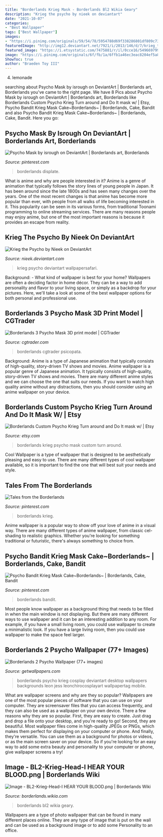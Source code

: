 ```yaml
---
title: "Borderlands Krieg Mask - Borderlands Bl2 Wikia Geary"
description: "Krieg the psycho by nieek on deviantart"
date: "2021-10-07"
categories:
- "Best Wallpaper"
tags: ["Best Wallpaper"]
images:
- "https://i.pinimg.com/originals/59/54/78/5954788d69f338286801df809c7378ed.jpg"
featuredImage: "http://img12.deviantart.net/7921/i/2013/146/d/7/krieg_the_psycho_by_nieek-d66ob4a.png"
featured_image: "https://i.etsystatic.com/7475881/r/il/0cce16/549669799/il_570xN.549669799_4fjs.jpg"
image: "https://i.pinimg.com/originals/6f/fb/1a/6ffb1a46ec3eac8204ef5a865973936b.jpg"
ShowToc: true
author: "Braeden Toy III"
---
```



4. lemonade 

	

		
searching about Psycho Mask by isrough on DeviantArt | Borderlands art, Borderlands you've came to the right page. We have 8 Pics about Psycho Mask by isrough on DeviantArt | Borderlands art, Borderlands like Borderlands Custom Psycho Krieg Turn around and Do It mask w/ | Etsy, Psycho Bandit Krieg Mask Cake~Borderlands~ | Borderlands, Cake, Bandit and also Psycho Bandit Krieg Mask Cake~Borderlands~ | Borderlands, Cake, Bandit. Here you go:
		
    
## Psycho Mask By Isrough On DeviantArt | Borderlands Art, Borderlands

<img loading=lazy src="https://i.pinimg.com/originals/6f/fb/1a/6ffb1a46ec3eac8204ef5a865973936b.jpg" onerror="this.onerror=null;this.src='https://tse1.mm.bing.net/th?id=OIP.9c7eku-7R3j9fJjbs5fS7QHaKX&amp;pid=15.1';" alt="Psycho Mask by isrough on DeviantArt | Borderlands art, Borderlands">

_Source: pinterest.com_

>borderlands displate. 

	

What is anime and why are people interested in it?
Anime is a genre of animation that typically follows the story lines of young people in Japan. It has been around since the late 1800s and has seen many changes over the years. One of the most recent changes is that anime has become more popular than ever, with people from all walks of life becoming interested in it. This popularity can be seen in its various forms, from traditional Toonami programming to online streaming services. There are many reasons people may enjoy anime, but one of the most important reasons is because it provides an escape from reality.

    
## Krieg The Psycho By Nieek On DeviantArt

<img loading=lazy src="http://img12.deviantart.net/7921/i/2013/146/d/7/krieg_the_psycho_by_nieek-d66ob4a.png" onerror="this.onerror=null;this.src='https://tse3.mm.bing.net/th?id=OIP._wtxHsTIWsU1wg89g0S-wgHaEg&amp;pid=15.1';" alt="Krieg the Psycho by Nieek on DeviantArt">

_Source: nieek.deviantart.com_

>krieg psycho deviantart wallpapersafari. 

	

Background: - What kind of wallpaper is best for your home?
Wallpapers are often a deciding factor in home décor. They can be a way to add personality and flavor to your living space, or simply as a backdrop for your pictures. Here, we'll take a look at some of the best wallpaper options for both personal and professional use.

    
## Borderlands 3 Psycho Mask 3D Print Model | CGTrader

<img loading=lazy src="https://img1.cgtrader.com/items/1967631/6715920330/borderlands-3-psycho-mask-3d-model-stl.jpg" onerror="this.onerror=null;this.src='https://tse4.mm.bing.net/th?id=OIP.YE9M5Z5FG84eveJXyoAUsQHaEy&amp;pid=15.1';" alt="Borderlands 3 Psycho Mask 3D print model | CGTrader">

_Source: cgtrader.com_

>borderlands cgtrader psicopata. 

	

Background: Anime is a type of Japanese animation that typically consists of high-quality, story-driven TV shows and movies.
Anime wallpaper is a popular genre of Japanese animation. It typically consists of high-quality, story-driven TV shows and movies. There are many different anime styles and we can choose the one that suits our needs. If you want to watch high quality anime without any distractions, then you should consider using an anime wallpaper on your device.

    
## Borderlands Custom Psycho Krieg Turn Around And Do It Mask W/ | Etsy

<img loading=lazy src="https://i.etsystatic.com/7475881/r/il/0cce16/549669799/il_570xN.549669799_4fjs.jpg" onerror="this.onerror=null;this.src='https://tse1.mm.bing.net/th?id=OIP.QSMjvfMUxT5xWWS6UvbJ7QHaJD&amp;pid=15.1';" alt="Borderlands Custom Psycho Krieg Turn around and Do It mask w/ | Etsy">

_Source: etsy.com_

>borderlands krieg psycho mask custom turn around. 

	

Cool Wallpaper is a type of wallpaper that is designed to be aesthetically pleasing and easy to use. There are many different types of cool wallpaper available, so it is important to find the one that will best suit your needs and style.

    
## Tales From The Borderlands

<img loading=lazy src="https://i.pinimg.com/736x/23/1e/b4/231eb41951580e9ce39208aaf4048169--borderlands--krieg.jpg" onerror="this.onerror=null;this.src='https://tse1.mm.bing.net/th?id=OIP.XpggxkZmry1Ih3NTf8iTzwHaJQ&amp;pid=15.1';" alt="Tales from the Borderlands">

_Source: pinterest.com_

>borderlands krieg. 

	

Anime wallpaper is a popular way to show off your love of anime in a visual way. There are many different types of anime wallpaper, from classic cel-shading to realistic graphics. Whether you're looking for something traditional or futuristic, there's always something to choice from.

    
## Psycho Bandit Krieg Mask Cake~Borderlands~ | Borderlands, Cake, Bandit

<img loading=lazy src="https://i.pinimg.com/originals/59/54/78/5954788d69f338286801df809c7378ed.jpg" onerror="this.onerror=null;this.src='https://tse2.mm.bing.net/th?id=OIP.9mVMxKydvYUtKW3uWUtC5wHaFj&amp;pid=15.1';" alt="Psycho Bandit Krieg Mask Cake~Borderlands~ | Borderlands, Cake, Bandit">

_Source: pinterest.com_

>borderlands bandit. 

	

Most people know wallpaper as a background thing that needs to be filled in when the main window is not displaying. But there are many different ways to use wallpaper and it can be an interesting addition to any room. For example, if you have a small living room, you could use wallpaper to create a minimalistic look. If you have a large living room, then you could use wallpaper to make the space feel larger.

    
## Borderlands 2 Psycho Wallpaper (77+ Images)

<img loading=lazy src="http://getwallpapers.com/wallpaper/full/2/1/d/754060-borderlands-2-psycho-wallpaper-2048x1366-for-iphone-6.jpg" onerror="this.onerror=null;this.src='https://tse4.mm.bing.net/th?id=OIP.6JCfJRWyQ5E2fPUOn8tPogHaE8&amp;pid=15.1';" alt="Borderlands 2 Psycho Wallpaper (77+ images)">

_Source: getwallpapers.com_

>borderlands psycho krieg cosplay deviantart desktop wallpapers backgrounds leon jess leonchirocosplayart wallpapertag mobile. 

	

What are wallpaper screens and why are they so popular?
Wallpapers are one of the most popular pieces of software that you can use on your computer. They are screensaver files that you can access frequently, and they can also be used as a wallpaper on your own device. There a few reasons why they are so popular. First, they are easy to create. Just drag and drop a file onto your desktop, and you're ready to go! Second, they are beautiful. Most wallpaper files come in high-quality JPEGs or PNGs, which makes them perfect for displaying on your computer or phone. And finally, they're versatile. You can use them as a background for photos or videos, or as the main screen saver on your device. So if you're looking for an easy way to add some extra beauty and personality to your computer or phone, give wallpaper screens a try!

    
## Image - BL2-Krieg-Head-I HEAR YOUR BLOOD.png | Borderlands Wiki

<img loading=lazy src="https://vignette3.wikia.nocookie.net/borderlands/images/5/51/BL2-Krieg-Head-I_HEAR_YOUR_BLOOD.png/revision/latest?cb=20131031030745" onerror="this.onerror=null;this.src='https://tse2.mm.bing.net/th?id=OIP.-xGXVNF-2VrabYIkykLTDwHaJf&amp;pid=15.1';" alt="Image - BL2-Krieg-Head-I HEAR YOUR BLOOD.png | Borderlands Wiki">

_Source: borderlands.wikia.com_

>borderlands bl2 wikia geary. 

	



Wallpapers are a type of photo wallpaper that can be found in many different places online. They are any type of image that is put on the wall and can be used as a background image or to add some Personality to an office.

